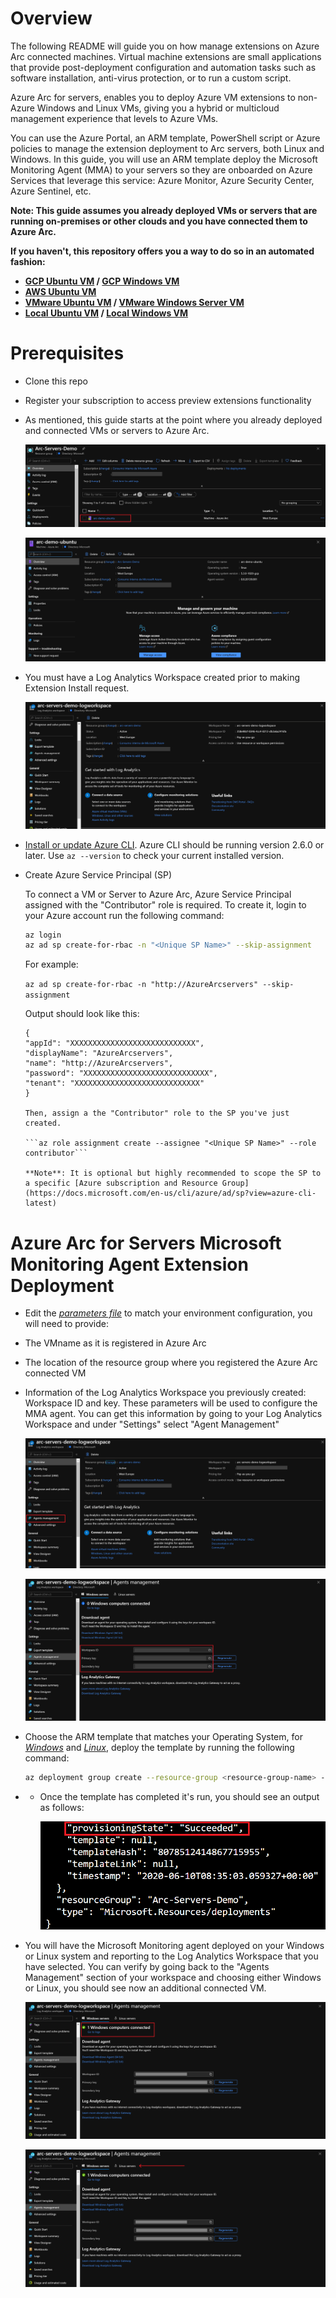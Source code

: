 # Overview

The following README will guide you on how manage extensions on Azure Arc connected machines. Virtual machine extensions are small applications that provide post-deployment configuration and automation tasks such as software installation, anti-virus protection, or to run a custom script.

Azure Arc for servers,  enables you to deploy Azure VM extensions to non-Azure Windows and Linux VMs, giving you a hybrid or multicloud management experience that levels to Azure VMs.

You can use the Azure Portal, an ARM template, PowerShell script or Azure policies to manage the extension deployment to Arc servers, both Linux and Windows. In this guide, you will use an ARM template deploy the Microsoft Monitoring Agent (MMA) to your servers so they are onboarded on Azure Services that leverage this service: Azure Monitor, Azure Security Center, Azure Sentinel, etc. 

**Note: This guide assumes you already deployed VMs or servers that are running on-premises or other clouds and you have connected them to Azure Arc.**

**If you haven't, this repository offers you a way to do so in an automated fashion:**
- **[GCP Ubuntu VM](gcp_terraform_ubuntu.md) / [GCP Windows VM](gcp_terraform_windows.md)**
- **[AWS Ubuntu VM](aws_terraform_ubuntu.md)**
- **[VMware Ubuntu VM](vmware_terraform_ubuntu.md) / [VMware Windows Server VM](vmware_terraform_winsrv.md)**
- **[Local Ubuntu VM](local_vagrant_ubuntu.md) / [Local Windows VM](local_vagrant_windows.md)**


# Prerequisites

* Clone this repo

* Register your subscription to access preview extensions functionality

* As mentioned, this guide starts at the point where you already deployed and connected VMs or servers to Azure Arc.

    ![](../img/vm_extension_mma/01.png)

    ![](../img/vm_extension_mma/02.png)

* You must have a Log Analytics Workspace created prior to making Extension Install request.

    ![](../img/vm_extension_mma/03.png)

* [Install or update Azure CLI](https://docs.microsoft.com/en-us/cli/azure/install-azure-cli?view=azure-cli-latest). Azure CLI should be running version 2.6.0 or later. Use ```az --version``` to check your current installed version.

* Create Azure Service Principal (SP)   

    To connect a VM or Server to Azure Arc, Azure Service Principal assigned with the "Contributor" role is required. To create it, login to your Azure account run the following command:

    ```bash
    az login
    az ad sp create-for-rbac -n "<Unique SP Name>" --skip-assignment
    ```

    For example:

    ```az ad sp create-for-rbac -n "http://AzureArcservers" --skip-assignment```

    Output should look like this:
    ```terminal
    {
    "appId": "XXXXXXXXXXXXXXXXXXXXXXXXXXXX",
    "displayName": "AzureArcservers",
    "name": "http://AzureArcservers",
    "password": "XXXXXXXXXXXXXXXXXXXXXXXXXXXX",
    "tenant": "XXXXXXXXXXXXXXXXXXXXXXXXXXXX"
    }

    Then, assign a the "Contributor" role to the SP you've just created.

    ```az role assignment create --assignee "<Unique SP Name>" --role contributor```
    
    **Note**: It is optional but highly recommended to scope the SP to a specific [Azure subscription and Resource Group](https://docs.microsoft.com/en-us/cli/azure/ad/sp?view=azure-cli-latest) 

# Azure Arc for Servers Microsoft Monitoring Agent Extension Deployment

* Edit the [*parameters file*](../extensions/arm/mma-template.parameters.json) to match your environment configuration, you will need to provide: 

- The VMname as it is registered in Azure Arc
- The location of the resource group where you registered the Azure Arc connected VM  
- Information of the Log Analytics Workspace you previously created: Workspace ID and key. These parameters will be used to configure the MMA agent. You can get this information by going to your Log Analytics Workspace and under "Settings" select "Agent Management"


    ![](../img/vm_extension_mma/04.png)

    ![](../img/vm_extension_mma/05.png)

* Choose the ARM template that matches your Operating System, for [*Windows*](../extensions/arm/mma-template-windows.json) and [*Linux*](../extensions/arm/mma-template-linux.json), deploy the template by running the following command: 

    ```bash
    az deployment group create --resource-group <resource-group-name> --template-file <path-to-template> --parameters <path-to-parametersfile>
    ```
   
* * Once the template has completed it's run, you should see an output as follows: 

    ![](../img/vm_extension_mma/08.png)
    
* You will have the Microsoft Monitoring agent deployed on your Windows or Linux system and reporting to the Log Analytics Workspace that you have selected. You can verify by going back to the "Agents Management" section of your workspace and choosing either Windows or Linux, you should see now an additional connected VM. 

    ![](../img/vm_extension_mma/06.png)

    ![](../img/vm_extension_mma/07.png)